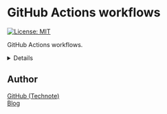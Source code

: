 # GitHub Actions workflows

[![License: MIT](https://img.shields.io/badge/License-MIT-blue.svg)](https://github.com/technote-space/github-actions-workflows/blob/master/LICENSE)

GitHub Actions workflows.

<!-- START doctoc generated TOC please keep comment here to allow auto update -->
<!-- DON'T EDIT THIS SECTION, INSTEAD RE-RUN doctoc TO UPDATE -->
<details>
<summary>Details</summary>

- [Author](#author)

</details>
<!-- END doctoc generated TOC please keep comment here to allow auto update -->

## Author
[GitHub (Technote)](https://github.com/technote-space)  
[Blog](https://technote.space)
